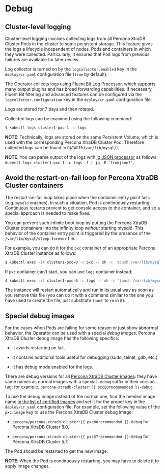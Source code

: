 # Debug

## Cluster-level logging

Cluster-level logging involves collecting logs from all Percona XtraDB Cluster
Pods in the cluster to some persistent storage. This feature gives the logs a
lifecycle independent of nodes, Pods and containers in which they were
collected. Particularly, it ensures that Pod logs from previous failures are
available for later review.

Log collector is turned on by the `logcollector.enabled` key in the
`deploy/cr.yaml` configuration file (`true` by default).

The Operator collects logs using [Fluent Bit Log Processor](https://fluentbit.io/),
which supports many output plugins and has broad forwarding capabilities.
If necessary, Fluent Bit filtering and advanced features can be configured via
the `logcollector.configuration` key in the `deploy/cr.yaml` configuration
file.

Logs are stored for 7 days and then rotated.

Collected logs can be examined using the following command:

```bash
$ kubectl logs cluster1-pxc-1 -c logs
```

**NOTE**: Technically, logs are stored on the same Persistent Volume, which is
used with the corresponding Percona XtraDB Cluster Pod. Therefore collected
logs can be found in `DATADIR` (`var/lib/mysql/`).

**NOTE**: You can parse output of the logs with [jq JSON processor](https://stedolan.github.io/jq/) as follows:  `kubectl logs cluster1-pxc-1 -c logs -f | jq -R 'fromjson?'`.

## Avoid the restart-on-fail loop for Percona XtraDB Cluster containers

The restart-on-fail loop takes place when the container entry point fails
(e.g. `mysqld` crashes). In such a situation, Pod is continuously restarting.
Continuous restarts prevent to get console access to the container, and so a
special approach is needed to make fixes.

You can prevent such infinite boot loop by putting the Percona XtraDB Cluster
containers into the infinity loop *without* starting mysqld. This behavior
of the container entry point is triggered by the presence of the
`/var/lib/mysql/sleep-forever` file.

For example, you can do it for the `pxc` container of an appropriate Percona
XtraDB Cluster instance as follows:

```bash
$ kubectl exec -it cluster1-pxc-0 -c pxc -- sh -c 'touch /var/lib/mysql/sleep-forever'
```

If `pxc` container can’t start, you can use `logs` container instead:

```bash
$ kubectl exec -it cluster1-pxc-0 -c logs -- sh -c 'touch /var/lib/mysql/sleep-forever'
```

The instance will restart automatically and run in its usual way as soon as you
remove this file (you can do it with a command similar to the one you have used
to create the file, just substitute `touch` to `rm` in it).

## Special debug images

For the cases when Pods are failing for some reason or just show abnormal
behavior, the Operator can be used with a special *debug images*. Percona XtraDB
Cluster debug image has the following specifics:


* it avoids restarting on fail,


* it contains additional tools useful for debugging (sudo, telnet, gdb, etc.),


* it has debug mode enabled for the logs.

There are debug versions for all [Percona XtraDB Cluster images](images.md#custom-registry-images): they have same names as normal images with a special `-debug` suffix in their version tag: for example, `percona-xtradb-cluster:{{ pxc80recommended }}-debug`.

To use the debug image instead of the normal one, find the needed image name
[in the list of certified images](images.md#custom-registry-images) and set it
for the proper key in the `deploy/cr.yaml` configuration file. For example,
set the following value of the `pxc.image` key to use the Percona XtraDB
Cluster debug image:


* `percona/percona-xtradb-cluster:{{ pxc80recommended }}-debug` for Percona XtraDB Cluster 8.0,


* `percona/percona-xtradb-cluster:{{ pxc57recommended }}-debug` for Percona XtraDB Cluster 5.7.

The Pod should be restarted to get the new image.

**NOTE**: When the Pod is continuously restarting, you may have to delete it
to apply image changes.

